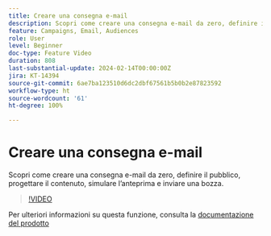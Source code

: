 ```yaml
---
title: Creare una consegna e-mail
description: Scopri come creare una consegna e-mail da zero, definire il pubblico, progettare il contenuto, simulare l’anteprima e inviare una bozza.
feature: Campaigns, Email, Audiences
role: User
level: Beginner
doc-type: Feature Video
duration: 808
last-substantial-update: 2024-02-14T00:00:00Z
jira: KT-14394
source-git-commit: 6ae7ba123510d6dc2dbf67561b5b0b2e87823592
workflow-type: ht
source-wordcount: '61'
ht-degree: 100%

---
```



# Creare una consegna e-mail

Scopri come creare una consegna e-mail da zero, definire il pubblico, progettare il contenuto, simulare l’anteprima e inviare una bozza.

>[!VIDEO](https://video.tv.adobe.com/v/3425866/?learn=on)

Per ulteriori informazioni su questa funzione, consulta la [documentazione del prodotto](https://experienceleague.adobe.com/docs/campaign-web/v8/msg/gs-deliveries.html?lang=it)